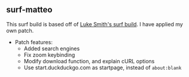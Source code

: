 ## surf-matteo

This surf build is based off of [Luke Smith's surf build](https://github.com/LukeSmithxyz/surf). I have applied my own patch.

+ Patch features:
	- Added search engines
	- Fix zoom keybinding
	- Modify download function, and explain cURL options
	- Use start.duckduckgo.com as startpage, instead of `about:blank`
